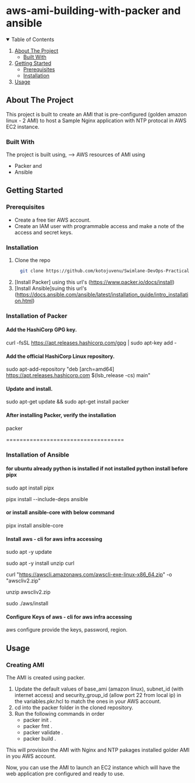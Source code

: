 # aws-ami-building-with-packer and ansible

<!-- TABLE OF CONTENTS -->
<details open="open">
  <summary>Table of Contents</summary>
  <ol>
    <li>
      <a href="#about-the-project">About The Project</a>
      <ul>
        <li><a href="#built-with">Built With</a></li>
      </ul>
    </li>
    <li>
      <a href="#getting-started">Getting Started</a>
      <ul>
        <li><a href="#prerequisites">Prerequisites</a></li>
        <li><a href="#installation">Installation</a></li>
      </ul>
    </li>
    <li><a href="#usage">Usage</a></li>
  </ol>
</details>



<!-- ABOUT THE PROJECT -->
## About The Project

This project is built to create an AMI that is pre-configured (golden amazon linux - 2 AMI) to host a Sample Nginx application with NTP protocal in AWS EC2 instance.


### Built With

The project is built using, -->  AWS resources of AMI using 
* Packer and 
* Ansible


<!-- GETTING STARTED -->
## Getting Started

### Prerequisites

* Create a free tier AWS account.
* Create an IAM user with programmable access and make a note of the access and secret keys.

### Installation

1. Clone the repo
   ```sh
     git clone https://github.com/kotojuvenu/Swimlane-DevOps-Practical.git
   ```
2. [Install Packer] using this url's (https://www.packer.io/docs/install)
3. [Install Ansible]suing this url's (https://docs.ansible.com/ansible/latest/installation_guide/intro_installation.html)
### Installation of Packer 
#### Add the HashiCorp GPG key.

curl -fsSL https://apt.releases.hashicorp.com/gpg | sudo apt-key add -

#### Add the official HashiCorp Linux repository.

sudo apt-add-repository "deb [arch=amd64] https://apt.releases.hashicorp.com $(lsb_release -cs) main"

#### Update and install.

sudo apt-get update && sudo apt-get install packer

#### After installing Packer, verify the installation

packer

===================================

### Installation of Ansible

#### for ubuntu already python is installed if not installed python install before pipx

sudo apt install pipx

pipx install --include-deps ansible 

#### or install ansible-core with below command

pipx install ansible-core

#### Install aws - cli for aws infra accessing

sudo apt -y update

sudo apt -y install unzip curl

curl "https://awscli.amazonaws.com/awscli-exe-linux-x86_64.zip" -o "awscliv2.zip"

unzip awscliv2.zip

sudo ./aws/install

#### Configure Keys of aws - cli for aws infra accessing
aws configure
 provide the keys, password, region.

<!-- USAGE EXAMPLES -->
## Usage

### Creating AMI

The AMI is created using packer.

1. Update the default values of base_ami (amazon linux), subnet_id (with internet access) and security_group_id (allow port 22 from local ip) in the  variables.pkr.hcl to match the ones in your AWS account.
2. cd into the packer folder in the cloned repository.
3. Run the following commands in order
    - packer init .
    - packer fmt .
    - packer validate .
    - packer build .

This will provision the AMI with Nginx and NTP pakages installed golder AMI in you AWS account.

Now, you can use the AMI to launch an EC2 instance which will have the web application pre configured and ready to use.
